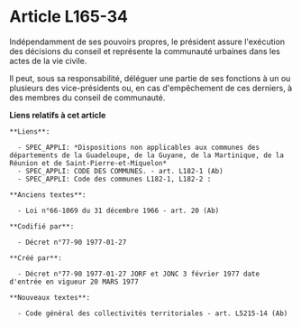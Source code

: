 # Article L165-34

Indépendamment de ses pouvoirs propres, le président assure l'exécution des décisions du conseil et représente la communauté
urbaines dans les actes de la vie civile.

Il peut, sous sa responsabilité, déléguer une partie de ses fonctions à un ou plusieurs des vice-présidents ou, en cas
d'empêchement de ces derniers, à des membres du conseil de communauté.

**Liens relatifs à cet article**

	**Liens**:

	  - SPEC_APPLI: *Dispositions non applicables aux communes des départements de la Guadeloupe, de la Guyane, de la Martinique, de la Réunion et de Saint-Pierre-et-Miquelon*
	  - SPEC_APPLI: CODE DES COMMUNES. - art. L182-1 (Ab)
	  - SPEC_APPLI: Code des communes L182-1, L182-2 :

	**Anciens textes**:

	  - Loi n°66-1069 du 31 décembre 1966 - art. 20 (Ab)

	**Codifié par**:

	  - Décret n°77-90 1977-01-27

	**Créé par**:

	  - Décret n°77-90 1977-01-27 JORF et JONC 3 février 1977 date d'entrée en vigueur 20 MARS 1977

	**Nouveaux textes**:

	  - Code général des collectivités territoriales - art. L5215-14 (Ab)
